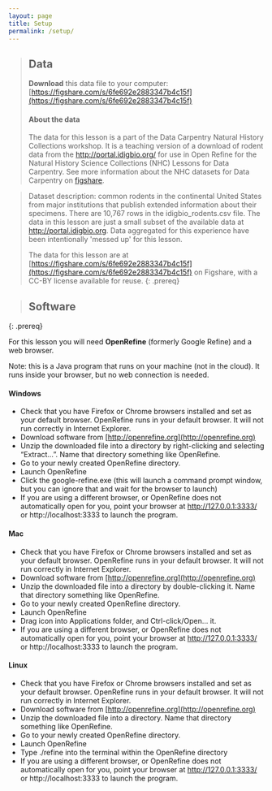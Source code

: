 ```yaml
---
layout: page
title: Setup
permalink: /setup/
---
```


> ## Data
> **Download** this data file to your computer: [https://figshare.com/s/6fe692e2883347b4c15f](https://figshare.com/s/6fe692e2883347b4c15f)
>
> #### About the data
> The data for this lesson is a part of the Data Carpentry Natural History Collections workshop. It is a teaching version of a download of rodent data from the http://portal.idigbio.org/ for use in Open Refine for the Natural History Science Collections (NHC) Lessons for Data Carpentry. See more information about the NHC datasets for Data Carpentry on [figshare](https://doi.org/10.6084/m9.figshare.c.3912553.v1).

> Dataset description: common rodents in the continental United States from major institutions that publish extended information about their specimens. There are 10,767 rows in  the idigbio_rodents.csv file. The data in this lesson
> are just a small subset of the available data at http://portal.idigbio.org. Data aggregated for this experience have been intentionally 'messed up' for this lesson. 
> 
> The data for this lesson are at [https://figshare.com/s/6fe692e2883347b4c15f](https://figshare.com/s/6fe692e2883347b4c15f) on Figshare, with a CC-BY license available for reuse.
{: .prereq}

> ## Software
{: .prereq}

For this lesson you will need **OpenRefine** (formerly Google Refine) and a
web browser.

Note: this is a Java program that runs on your machine (not in the cloud). It runs inside your browser, but no web connection is needed.



#### Windows

- Check that you have Firefox or Chrome browsers installed and set as your 
default browser. OpenRefine runs in your default browser. It will not run correctly in Internet Explorer.
- Download software from [http://openrefine.org](http://openrefine.org)
- Unzip the downloaded file into a directory by right-clicking and 
selecting “Extract…”. Name that directory something like OpenRefine.
- Go to your newly created OpenRefine directory.
- Launch OpenRefine
- Click the google-refine.exe (this will launch a command prompt window, but you can ignore that and wait for the browser to launch)
- If you are using a different browser, or OpenRefine does not automatically open for you, point your browser at http://127.0.0.1:3333/ or http://localhost:3333 to launch the program.

#### Mac

- Check that you have Firefox or Chrome browsers installed and set as your 
default browser. OpenRefine runs in your default browser. It will not run correctly in Internet Explorer.
- Download software from [http://openrefine.org](http://openrefine.org)
- Unzip the downloaded file into a directory by double-clicking it. Name 
that directory something like OpenRefine.
- Go to your newly created OpenRefine directory.
- Launch OpenRefine
- Drag icon into Applications folder, and Ctrl-click/Open… it. 
- If you are using a different browser, or OpenRefine does not automatically open for you, point your browser at http://127.0.0.1:3333/ or http://localhost:3333 to launch the program.

#### Linux

- Check that you have Firefox or Chrome browsers installed and set as your 
default browser. OpenRefine runs in your default browser. It will not run correctly in Internet Explorer.
- Download software from [http://openrefine.org](http://openrefine.org)
- Unzip the downloaded file into a directory. Name 
that directory something like OpenRefine.
- Go to your newly created OpenRefine directory.
- Launch OpenRefine
- Type ./refine into the terminal within the OpenRefine directory
- If you are using a different browser, or OpenRefine does not automatically open for you, point your browser at http://127.0.0.1:3333/ or http://localhost:3333 to launch the program.


